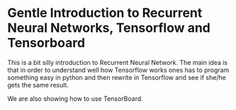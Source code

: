 # Gentle Introduction to Recurrent Neural Networks, Tensorflow and Tensorboard



This is a bit silly introduction to Recurrent Neural Network. The main
idea is that in order to understand well how Tensorflow works ones has
to program something easy in python and then rewrite in Tensorflow and
see if she/he gets the same result.

We are also showing how to use TensorBoard.
